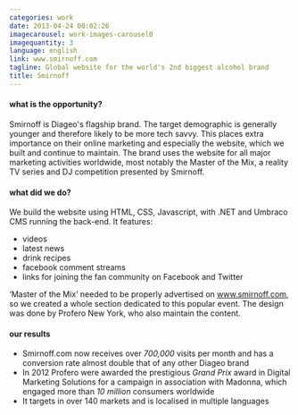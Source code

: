 ```yaml
---
categories: work
date: 2013-04-24 00:02:26
imagecarousel: work-images-carousel0
imagequantity: 3
language: english
link: www.smirnoff.com
tagline: Global website for the world's 2nd biggest alcohol brand
title: Smirnoff
---
```


#### what is the opportunity?
Smirnoff is Diageo's flagship brand. The target demographic is generally younger and therefore likely to be more tech savvy. This places extra importance on their online marketing and especially the website, which we built and continue to maintain. The brand uses the website for all major marketing activities worldwide, most notably the Master of the Mix, a reality TV series and DJ competition presented by Smirnoff.

#### what did we do?
We build the website using HTML, CSS, Javascript, with .NET and Umbraco CMS running the back-end. It features:

* videos
* latest news 
* drink recipes
* facebook comment streams
* links for joining the fan community on Facebook and Twitter

‘Master of the Mix’ needed to be properly advertised on www.smirnoff.com, so we created a whole section dedicated to this popular event. The design was done by Profero New York, who also maintain the content.

#### our results
* Smirnoff.com now receives over *700,000* visits per month and has a conversion rate almost double that of any other Diageo brand
* In 2012 Profero were awarded the prestigious *Grand Prix* award in Digital Marketing Solutions for a campaign in association with Madonna, which engaged more than *10 million* consumers worldwide
* It targets in over 140 markets and is localised in multiple languages